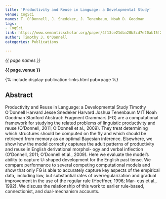 ```yaml
---
title: 'Productivity and Reuse in Language: a Developmental Study'
venue: CogSci
names: T. O’Donnell, J. Snedeker, J. Tenenbaum, Noah D. Goodman
tags:
- CogSci
link: https://www.semanticscholar.org/paper/4f13ce21dba20b3cd7e20ab15f2b6b3355c80147
author: Timothy J. O'Donnell
categories: Publications

---
```


*{{ page.names }}*

**{{ page.venue }}**

{% include display-publication-links.html pub=page %}

## Abstract

Productivity and Reuse in Language: a Developmental Study Timothy O’Donnell Harvard Jesse Snedeker Harvard Joshua Tenenbaum MIT Noah Goodman Stanford Abstract: Fragment Grammars (FG) are a computational framework for studying the related problems of linguistic productivity and reuse (O’Donnell, 2011; O’Donnell et al., 2009). They treat determining which structures should be computed on the fly and which should be retrieved from memory as an optimal Bayesian inference. Elsewhere, we show how the model correctly captures the adult patterns of productivity and reuse in English derivational morphol- ogy and verbal inflection (O’Donnell, 2011; O’Donnell et al., 2009). Here we evaluate the model’s ability to capture U-shaped development for the English past tense. We compare performance to several competing computational models and show that only FG is able to accurately capture key aspects of the empirical data, including low, but substantial rates of overregularization and gradual improvement in the use of the regular rule (Hoeffner, 1996; Mar- cus et al., 1992). We discuss the relationship of this work to earlier rule-based, connectionist, and dual-mechanism accounts.